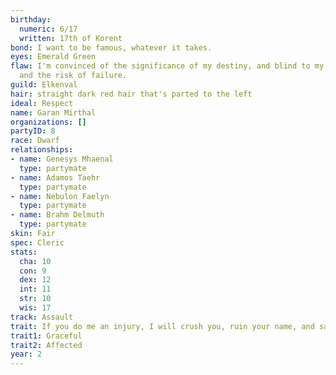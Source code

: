 ```yaml
---
birthday:
  numeric: 6/17
  written: 17th of Korent
bond: I want to be famous, whatever it takes.
eyes: Emerald Green
flaw: I'm convinced of the significance of my destiny, and blind to my shortcomings
  and the risk of failure.
guild: Elkenval
hair: straight dark red hair that's parted to the left
ideal: Respect
name: Garan Mirthal
organizations: []
partyID: 8
race: Dwarf
relationships:
- name: Genesys Mhaenal
  type: partymate
- name: Adamos Taehr
  type: partymate
- name: Nebulon Faelyn
  type: partymate
- name: Brahm Delmuth
  type: partymate
skin: Fair
spec: Cleric
stats:
  cha: 10
  con: 9
  dex: 12
  int: 11
  str: 10
  wis: 17
track: Assault
trait: If you do me an injury, I will crush you, ruin your name, and salt your fields.
trait1: Graceful
trait2: Affected
year: 2
---
```

